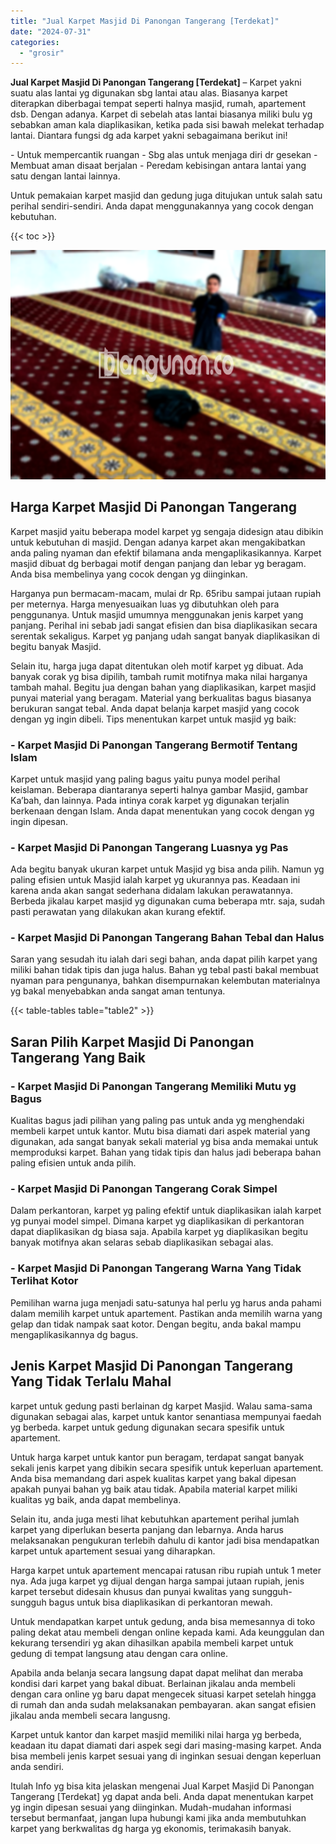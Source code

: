 ```yaml
---
title: "Jual Karpet Masjid Di Panongan Tangerang [Terdekat]"
date: "2024-07-31"
categories: 
  - "grosir"
---
```


**Jual Karpet Masjid Di Panongan Tangerang \[Terdekat\]** – Karpet yakni suatu alas lantai yg digunakan sbg lantai atau alas. Biasanya karpet diterapkan diberbagai tempat seperti halnya masjid, rumah, apartement dsb. Dengan adanya. Karpet di sebelah atas lantai biasanya miliki bulu yg sebabkan aman kala diaplikasikan, ketika pada sisi bawah melekat terhadap lantai. Diantara fungsi dg ada karpet yakni sebagaimana berikut ini!

\- Untuk mempercantik ruangan - Sbg alas untuk menjaga diri dr gesekan - Membuat aman disaat berjalan - Peredam kebisingan antara lantai yang satu dengan lantai lainnya.

Untuk pemakaian karpet masjid dan gedung juga ditujukan untuk salah satu perihal sendiri-sendiri. Anda dapat menggunakannya yang cocok dengan kebutuhan.

{{< toc >}}

![Jual Karpet Masjid Di Panongan Tangerang [Terdekat]](/images/grosir-karpet-murah-34.png)

## Harga Karpet Masjid Di Panongan Tangerang

Karpet masjid yaitu beberapa model karpet yg sengaja didesign atau dibikin untuk kebutuhan di masjid. Dengan adanya karpet akan mengakibatkan anda paling nyaman dan efektif bilamana anda mengaplikasikannya. Karpet masjid dibuat dg berbagai motif dengan panjang dan lebar yg beragam. Anda bisa membelinya yang cocok dengan yg diinginkan.

Harganya pun bermacam-macam, mulai dr Rp. 65ribu sampai jutaan rupiah per meternya. Harga menyesuaikan luas yg dibutuhkan oleh para penggunanya. Untuk masjid umumnya menggunakan jenis karpet yang panjang. Perihal ini sebab jadi sangat efisien dan bisa diaplikasikan secara serentak sekaligus. Karpet yg panjang udah sangat banyak diaplikasikan di begitu banyak Masjid.

Selain itu, harga juga dapat ditentukan oleh motif karpet yg dibuat. Ada banyak corak yg bisa dipilih, tambah rumit motifnya maka nilai harganya tambah mahal. Begitu jua dengan bahan yang diaplikasikan, karpet masjid punyai material yang beragam. Material yang berkualitas bagus biasanya berukuran sangat tebal. Anda dapat belanja karpet masjid yang cocok dengan yg ingin dibeli. Tips menentukan karpet untuk masjid yg baik:

### \- Karpet Masjid Di Panongan Tangerang Bermotif Tentang Islam

Karpet untuk masjid yang paling bagus yaitu punya model perihal keislaman. Beberapa diantaranya seperti halnya gambar Masjid, gambar Ka’bah, dan lainnya. Pada intinya corak karpet yg digunakan terjalin berkenaan dengan Islam. Anda dapat menentukan yang cocok dengan yg ingin dipesan.

### \- Karpet Masjid Di Panongan Tangerang Luasnya yg Pas

Ada begitu banyak ukuran karpet untuk Masjid yg bisa anda pilih. Namun yg paling efisien untuk Masjid ialah karpet yg ukurannya pas. Keadaan ini karena anda akan sangat sederhana didalam lakukan perawatannya. Berbeda jikalau karpet masjid yg digunakan cuma beberapa mtr. saja, sudah pasti perawatan yang dilakukan akan kurang efektif.

### \- Karpet Masjid Di Panongan Tangerang Bahan Tebal dan Halus

Saran yang sesudah itu ialah dari segi bahan, anda dapat pilih karpet yang miliki bahan tidak tipis dan juga halus. Bahan yg tebal pasti bakal membuat nyaman para pengunanya, bahkan disempurnakan kelembutan materialnya yg bakal menyebabkan anda sangat aman tentunya.

{{< table-tables table="table2" >}}

## Saran Pilih Karpet Masjid Di Panongan Tangerang Yang Baik

### \- Karpet Masjid Di Panongan Tangerang Memiliki Mutu yg Bagus

Kualitas bagus jadi pilihan yang paling pas untuk anda yg menghendaki membeli karpet untuk kantor. Mutu bisa diamati dari aspek material yang digunakan, ada sangat banyak sekali material yg bisa anda memakai untuk memproduksi karpet. Bahan yang tidak tipis dan halus jadi beberapa bahan paling efisien untuk anda pilih.

### \- Karpet Masjid Di Panongan Tangerang Corak Simpel

Dalam perkantoran, karpet yg paling efektif untuk diaplikasikan ialah karpet yg punyai model simpel. Dimana karpet yg diaplikasikan di perkantoran dapat diaplikasikan dg biasa saja. Apabila karpet yg diaplikasikan begitu banyak motifnya akan selaras sebab diaplikasikan sebagai alas.

### \- Karpet Masjid Di Panongan Tangerang Warna Yang Tidak Terlihat Kotor

Pemilihan warna juga menjadi satu-satunya hal perlu yg harus anda pahami dalam memilih karpet untuk apartement. Pastikan anda memilih warna yang gelap dan tidak nampak saat kotor. Dengan begitu, anda bakal mampu mengaplikasikannya dg bagus.

## Jenis Karpet Masjid Di Panongan Tangerang Yang Tidak Terlalu Mahal

karpet untuk gedung pasti berlainan dg karpet Masjid. Walau sama-sama digunakan sebagai alas, karpet untuk kantor senantiasa mempunyai faedah yg berbeda. karpet untuk gedung digunakan secara spesifik untuk apartement.

Untuk harga karpet untuk kantor pun beragam, terdapat sangat banyak sekali jenis karpet yang dibikin secara spesifik untuk keperluan apartement. Anda bisa memandang dari aspek kualitas karpet yang bakal dipesan apakah punyai bahan yg baik atau tidak. Apabila material karpet miliki kualitas yg baik, anda dapat membelinya.

Selain itu, anda juga mesti lihat kebutuhkan apartement perihal jumlah karpet yang diperlukan beserta panjang dan lebarnya. Anda harus melaksanakan pengukuran terlebih dahulu di kantor jadi bisa mendapatkan karpet untuk apartement sesuai yang diharapkan.

Harga karpet untuk apartement mencapai ratusan ribu rupiah untuk 1 meter nya. Ada juga karpet yg dijual dengan harga sampai jutaan rupiah, jenis karpet tersebut didesain khusus dan punyai kwalitas yang sungguh-sungguh bagus untuk bisa diaplikasikan di perkantoran mewah.

Untuk mendapatkan karpet untuk gedung, anda bisa memesannya di toko paling dekat atau membeli dengan online kepada kami. Ada keunggulan dan kekurang tersendiri yg akan dihasilkan apabila membeli karpet untuk gedung di tempat langsung atau dengan cara online.

Apabila anda belanja secara langsung dapat dapat melihat dan meraba kondisi dari karpet yang bakal dibuat. Berlainan jikalau anda membeli dengan cara online yg baru dapat mengecek situasi karpet setelah hingga di rumah dan anda sudah melaksanakan pembayaran. akan sangat efisien jikalau anda membeli secara langusng.

Karpet untuk kantor dan karpet masjid memiliki nilai harga yg berbeda, keadaan itu dapat diamati dari aspek segi dari masing-masing karpet. Anda bisa membeli jenis karpet sesuai yang di inginkan sesuai dengan keperluan anda sendiri.

Itulah Info yg bisa kita jelaskan mengenai Jual Karpet Masjid Di Panongan Tangerang \[Terdekat\] yg dapat anda beli. Anda dapat menentukan karpet yg ingin dipesan sesuai yang diinginkan. Mudah-mudahan informasi tersebut bermanfaat, jangan lupa hubungi kami jika anda membutuhkan karpet yang berkwalitas dg harga yg ekonomis, terimakasih banyak.
